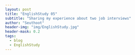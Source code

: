 ```yaml
---
layout: post
title: "EnglishStudy 05"
subtitle: "Sharing my experience about two job interviews"
author: "Seuthoot"
header-img: "img/EnglishStudy.jpg"
header-mask: 0.2
tags:
  - blog
  - EnglishStudy
---
```







<!--
Hi, I’m going to say my experience about two job interviews that I had this week.

Hm, what should I say first? The first company I visit for interview was about Metaverse, virtual reality, smart 관제 services for business of a lot of fields.

Well, I’m using a 3D visualization tool KIP for my project of current company.

So of course I have some knowledge about 3D environment.

That’s why I applied to the company that suggested me an interview.

Metaverse, virtual reality, smart 관제 services need knowledge about 3D environment I think.

anyways, 
-->
